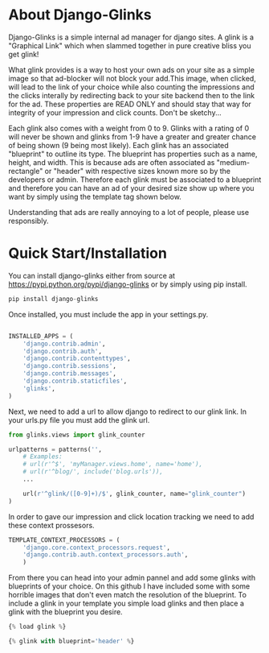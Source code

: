 # About Django-Glinks

Django-Glinks is a simple internal ad manager for django sites. A glink is a "Graphical Link" which when slammed together in pure creative bliss you get glink!

What glink provides is a way to host your own ads on your site as a simple image so that ad-blocker will not block your add.This image, when clicked, will lead to the link of your choice while also counting the impressions and the clicks interally by redirecting back to your site backend then to the link for the ad. These properties are READ ONLY and should stay that way for integrity of your impression and click counts. Don't be sketchy...

Each glink also comes with a weight from 0 to 9. Glinks with a rating of 0 will never be shown and glinks from 1-9 have a greater and greater chance of being shown (9 being most likely). Each glink has an associated "blueprint" to outline its type. The blueprint has properties such as a name, height, and width. This is because ads are often associated as "medium-rectangle" or "header" with respective sizes known more so by the developers or admin. Therefore each glink must be associated to a blueprint and therefore you can have an ad of your desired size show up where you want by simply using the template tag shown below.

Understanding that ads are really annoying to a lot of people, please use responsibly. 

# Quick Start/Installation

You can install django-glinks either from source at https://pypi.python.org/pypi/django-glinks or by simply using pip install.

```python
pip install django-glinks
```
Once installed, you must include the app in your settings.py.

```python

INSTALLED_APPS = (
    'django.contrib.admin',
    'django.contrib.auth',
    'django.contrib.contenttypes',
    'django.contrib.sessions',
    'django.contrib.messages',
    'django.contrib.staticfiles',
    'glinks',
)
```

Next, we need to add a url to allow django to redirect to our glink link. In your urls.py file you must add the glink url.

```python
from glinks.views import glink_counter

urlpatterns = patterns('',
    # Examples:
    # url(r'^$', 'myManager.views.home', name='home'),
    # url(r'^blog/', include('blog.urls')),
    ...

    url(r'^glink/([0-9]+)/$', glink_counter, name="glink_counter")
)
```

In order to gave our impression and click location tracking we need to add these context prossesors.

```python
TEMPLATE_CONTEXT_PROCESSORS = (
    'django.core.context_processors.request',
    'django.contrib.auth.context_processors.auth',
    )
```

From there you can head into your admin pannel and add some glinks with blueprints of your choice. On this github I have included some with some horrible images that don't even match the resolution of the blueprint. To include a glink in your template you simple load glinks and then place a glink with the blueprint you desire.

```python
{% load glink %}

{% glink with blueprint='header' %}
```

